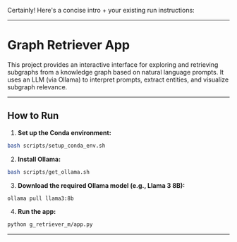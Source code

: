 Certainly! Here's a concise intro + your existing run instructions:

---

# Graph Retriever App

This project provides an interactive interface for exploring and retrieving subgraphs from a knowledge graph based on natural language prompts.
It uses an LLM (via Ollama) to interpret prompts, extract entities, and visualize subgraph relevance.

---

## How to Run

1. **Set up the Conda environment:**

```bash
bash scripts/setup_conda_env.sh
```

2. **Install Ollama:**

```bash
bash scripts/get_ollama.sh
```

3. **Download the required Ollama model (e.g., Llama 3 8B):**

```bash
ollama pull llama3:8b
```

4. **Run the app:**

```bash
python g_retriever_m/app.py
```

---
